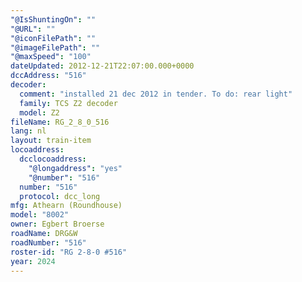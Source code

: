 ```yaml
---
"@IsShuntingOn": ""
"@URL": ""
"@iconFilePath": ""
"@imageFilePath": ""
"@maxSpeed": "100"
dateUpdated: 2012-12-21T22:07:00.000+0000
dccAddress: "516"
decoder:
  comment: "installed 21 dec 2012 in tender. To do: rear light"
  family: TCS Z2 decoder
  model: Z2
fileName: RG_2_8_0_516
lang: nl
layout: train-item
locoaddress:
  dcclocoaddress:
    "@longaddress": "yes"
    "@number": "516"
  number: "516"
  protocol: dcc_long
mfg: Athearn (Roundhouse)
model: "8002"
owner: Egbert Broerse
roadName: DRG&W
roadNumber: "516"
roster-id: "RG 2-8-0 #516"
year: 2024
---
```

